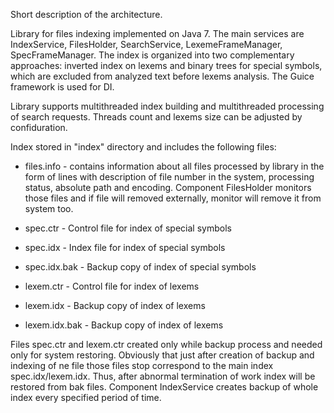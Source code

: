 Short description of the architecture.

Library for files indexing implemented on Java 7. The main services are IndexService, FilesHolder, SearchService, LexemeFrameManager, 
SpecFrameManager. The index is organized into two complementary approaches: inverted index on lexems and binary trees for special symbols,
which are excluded from analyzed text before lexems analysis. The Guice framework is used for DI.

Library supports multithreaded index building and multithreaded processing of search requests. Threads count and lexems size can be adjusted 
by confiduration.

Index stored in "index" directory and includes the following files:

- files.info - contains information about all files processed by library in the form of lines with description of file number in the system, 
processing status, absolute path and encoding. Component FilesHolder monitors those files and if file will removed externally, monitor will 
remove it from system too.

- spec.ctr - Control file for index of special symbols
- spec.idx - Index file for index of special symbols
- spec.idx.bak - Backup copy of index of special symbols
- lexem.ctr - Control file for index of lexems
- lexem.idx - Backup copy of index of lexems
- lexem.idx.bak - Backup copy of index of lexems

Files spec.ctr and lexem.ctr created only while backup process and needed only for system restoring. Obviously that just after creation of backup 
and indexing of ne file those files stop correspond to the main index spec.idx/lexem.idx. Thus, after abnormal termination of work index will be restored
from bak files. Component IndexService creates backup of whole index every specified period of time.